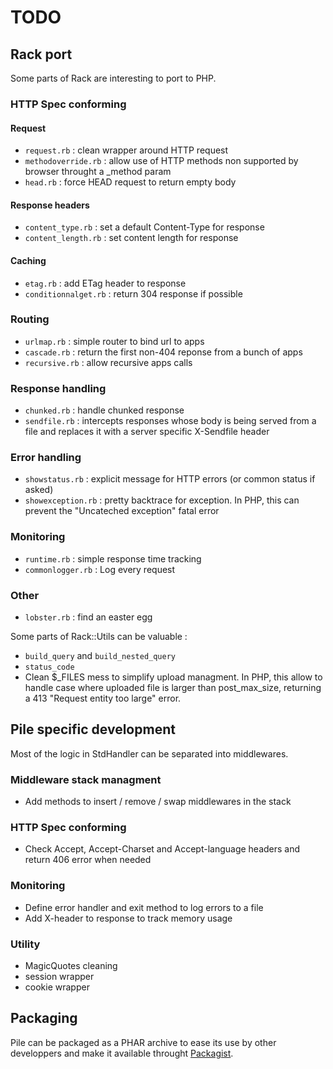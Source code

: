 # TODO


## Rack port

Some parts of Rack are interesting to port to PHP.

### HTTP Spec conforming

#### Request

* `request.rb` : clean wrapper around HTTP request
* `methodoverride.rb` : allow use of HTTP methods non supported by browser throught a \_method param
* `head.rb` : force HEAD request to return empty body

#### Response headers

* `content_type.rb` : set a default Content-Type for response
* `content_length.rb` : set content length for response

#### Caching

* `etag.rb` : add ETag header to response
* `conditionnalget.rb` : return 304 response if possible

### Routing

* `urlmap.rb` : simple router to bind url to apps
* `cascade.rb` : return the first non-404 reponse from a bunch of apps
* `recursive.rb` : allow recursive apps calls

### Response handling

* `chunked.rb` : handle chunked response
* `sendfile.rb` : intercepts responses whose body is being served from a file and replaces it with a server specific X-Sendfile header

### Error handling

* `showstatus.rb` : explicit message for HTTP errors (or common status if asked)
* `showexception.rb` : pretty backtrace for exception. In PHP, this can prevent the "Uncateched exception" fatal error

### Monitoring

* `runtime.rb` : simple response time tracking
* `commonlogger.rb` : Log every request

### Other

* `lobster.rb` : find an easter egg

Some parts of Rack::Utils can be valuable :

* `build_query` and `build_nested_query`
* `status_code`
* Clean $_FILES mess to simplify upload managment. In PHP, this allow to handle case where uploaded file is larger than post_max_size, returning a 413 "Request entity too large" error.


## Pile specific development

Most of the logic in StdHandler can be separated into middlewares. 

### Middleware stack managment

* Add methods to insert / remove / swap middlewares in the stack

### HTTP Spec conforming

* Check Accept, Accept-Charset and Accept-language headers and return 406 error when needed

### Monitoring

* Define error handler and exit method to log errors to a file
* Add X-header to response to track memory usage

### Utility

* MagicQuotes cleaning
* session wrapper
* cookie wrapper

## Packaging

Pile can be packaged as a PHAR archive to ease its use by other developpers and make it available throught [Packagist](http://packagist.org/). 
